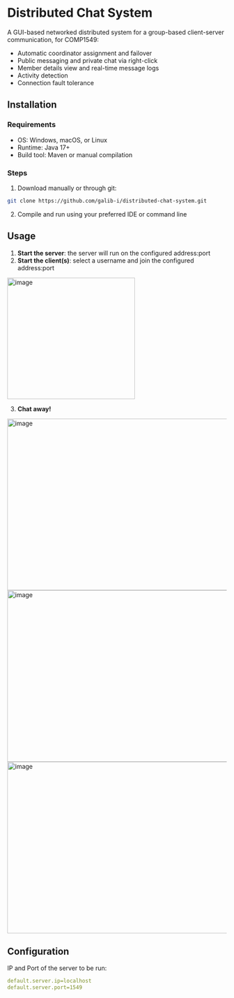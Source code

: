 # Distributed Chat System
A GUI-based networked distributed system for a group-based client-server communication, for COMP1549:

- Automatic coordinator assignment and failover
- Public messaging and private chat via right-click
- Member details view and real-time message logs
- Activity detection
- Connection fault tolerance

## Installation
### Requirements

- OS: Windows, macOS, or Linux  
- Runtime: Java 17+
- Build tool: Maven or manual compilation

### Steps
1. Download manually or through git:
```bash
git clone https://github.com/galib-i/distributed-chat-system.git
```
2. Compile and run using your preferred IDE or command line
## Usage
1. __Start the server__: the server will run on the configured address:port
2. __Start the client(s)__: select a username and join the configured address:port
   
<img width="293" height="278" alt="image" src="https://github.com/user-attachments/assets/efe838de-d332-49f2-823c-fcaed7440a1b" />

3. __Chat away!__
<img width="686" height="393" alt="image" src="https://github.com/user-attachments/assets/1a9a1a02-f235-48d3-ae59-eec4fb98c6c2" />

<img width="686" height="393" alt="image" src="https://github.com/user-attachments/assets/50824bbe-1a54-48ae-812f-e32a56232070" />

<img width="686" height="393" alt="image" src="https://github.com/user-attachments/assets/7b24d81f-ae93-4365-bded-ace29c82764b" />

## Configuration
IP and Port of the server to be run:
```yaml
default.server.ip=localhost
default.server.port=1549
```
